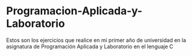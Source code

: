 # Programacion-Aplicada-y-Laboratorio
Estos son los ejercicios que realice en mi primer año de universidad en la asignatura de Programación Aplicada y Laboratorio en el lenguaje C 
